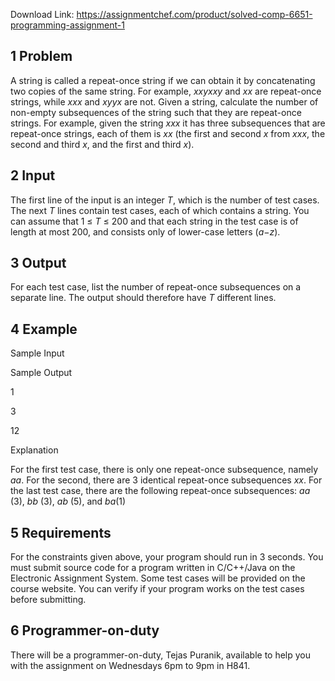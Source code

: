 Download Link: https://assignmentchef.com/product/solved-comp-6651-programming-assignment-1
<br>
<h2>1      Problem</h2>

A string is called a repeat-once string if we can obtain it by concatenating two copies of the same string. For example, <em>xxyxxy </em>and <em>xx </em>are repeat-once strings, while <em>xxx </em>and <em>xyyx </em>are not. Given a string, calculate the number of non-empty subsequences of the string such that they are repeat-once strings. For example, given the string <em>xxx </em>it has three subsequences that are repeat-once strings, each of them is <em>xx </em>(the first and second <em>x </em>from <em>xxx</em>, the second and third <em>x</em>, and the first and third <em>x</em>).

<h2>2      Input</h2>

The first line of the input is an integer <em>T</em>, which is the number of test cases. The next <em>T </em>lines contain test cases, each of which contains a string. You can assume that 1 ≤ <em>T </em>≤ 200 and that each string in the test case is of length at most 200, and consists only of lower-case letters (<em>a</em>−<em>z</em>).

<h2>3      Output</h2>

For each test case, list the number of repeat-once subsequences on a separate line. The output should therefore have <em>T </em>different lines.

<h2>4      Example</h2>

Sample Input

Sample Output

1

3

12

Explanation

For the first test case, there is only one repeat-once subsequence, namely <em>aa</em>. For the second, there are 3 identical repeat-once subsequences <em>xx</em>. For the last test case, there are the following repeat-once subsequences: <em>aa </em>(3), <em>bb </em>(3), <em>ab </em>(5), and <em>ba</em>(1)

<h2>5      Requirements</h2>

For the constraints given above, your program should run in 3 seconds. You must submit source code for a program written in C/C++/Java on the Electronic Assignment System. Some test cases will be provided on the course website. You can verify if your program works on the test cases before submitting.

<h2>6       Programmer-on-duty</h2>

There will be a programmer-on-duty, Tejas Puranik, available to help you with the assignment on Wednesdays 6pm to 9pm in H841.
